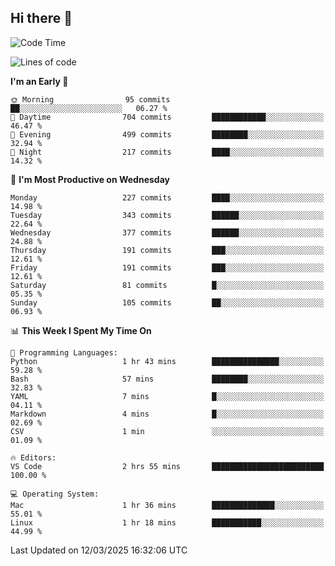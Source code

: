 ## Hi there 👋

<!--
**Wangmerlyn/Wangmerlyn** is a ✨ _special_ ✨ repository because its `README.md` (this file) appears on your GitHub profile.

Here are some ideas to get you started:

- 🔭 I’m currently working on ...
- 🌱 I’m currently learning ...
- 👯 I’m looking to collaborate on ...
- 🤔 I’m looking for help with ...
- 💬 Ask me about ...
- 📫 How to reach me: ...
- 😄 Pronouns: ...
- ⚡ Fun fact: ...
-->
<!--START_SECTION:waka-->
![Code Time](http://img.shields.io/badge/Code%20Time-82%20hrs%2043%20mins-blue)

![Lines of code](https://img.shields.io/badge/From%20Hello%20World%20I%27ve%20Written-8.6%20million%20lines%20of%20code-blue)

**I'm an Early 🐤** 

```text
🌞 Morning                95 commits          ██░░░░░░░░░░░░░░░░░░░░░░░   06.27 % 
🌆 Daytime                704 commits         ████████████░░░░░░░░░░░░░   46.47 % 
🌃 Evening                499 commits         ████████░░░░░░░░░░░░░░░░░   32.94 % 
🌙 Night                  217 commits         ████░░░░░░░░░░░░░░░░░░░░░   14.32 % 
```
📅 **I'm Most Productive on Wednesday** 

```text
Monday                   227 commits         ████░░░░░░░░░░░░░░░░░░░░░   14.98 % 
Tuesday                  343 commits         ██████░░░░░░░░░░░░░░░░░░░   22.64 % 
Wednesday                377 commits         ██████░░░░░░░░░░░░░░░░░░░   24.88 % 
Thursday                 191 commits         ███░░░░░░░░░░░░░░░░░░░░░░   12.61 % 
Friday                   191 commits         ███░░░░░░░░░░░░░░░░░░░░░░   12.61 % 
Saturday                 81 commits          █░░░░░░░░░░░░░░░░░░░░░░░░   05.35 % 
Sunday                   105 commits         ██░░░░░░░░░░░░░░░░░░░░░░░   06.93 % 
```


📊 **This Week I Spent My Time On** 

```text
💬 Programming Languages: 
Python                   1 hr 43 mins        ███████████████░░░░░░░░░░   59.28 % 
Bash                     57 mins             ████████░░░░░░░░░░░░░░░░░   32.83 % 
YAML                     7 mins              █░░░░░░░░░░░░░░░░░░░░░░░░   04.11 % 
Markdown                 4 mins              █░░░░░░░░░░░░░░░░░░░░░░░░   02.69 % 
CSV                      1 min               ░░░░░░░░░░░░░░░░░░░░░░░░░   01.09 % 

🔥 Editors: 
VS Code                  2 hrs 55 mins       █████████████████████████   100.00 % 

💻 Operating System: 
Mac                      1 hr 36 mins        ██████████████░░░░░░░░░░░   55.01 % 
Linux                    1 hr 18 mins        ███████████░░░░░░░░░░░░░░   44.99 % 
```


 Last Updated on 12/03/2025 16:32:06 UTC
<!--END_SECTION:waka-->
